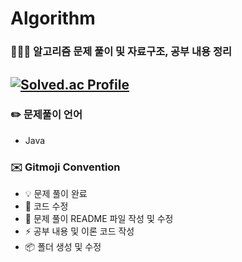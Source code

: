 # Algorithm
### 👩🏻‍💻 알고리즘 문제 풀이 및 자료구조, 공부 내용 정리

[![Solved.ac Profile](http://mazassumnida.wtf/api/v2/generate_badge?boj=seha7527)](https://solved.ac/seha7527/)
---

### ✏️ 문제풀이 언어
- Java

### ✉️ Gitmoji Convention
- :bulb: 문제 풀이 완료
- :hammer: 코드 수정
- :memo: 문제 풀이 README 파일 작성 및 수정
- :zap: 공부 내용 및 이론 코드 작성
- :package: 폴더 생성 및 수정